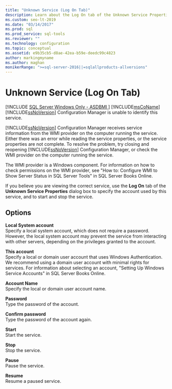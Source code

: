 ```yaml
---
title: "Unknown Service (Log On Tab)"
description: Learn about the Log On tab of the Unknown Service Properties dialog box in SQL Server. See how to use it to specify an account and to start or stop the service.
ms.custom: seo-lt-2019
ms.date: "03/14/2017"
ms.prod: sql
ms.prod_service: sql-tools
ms.reviewer: ""
ms.technology: configuration
ms.topic: conceptual
ms.assetid: e9b35cb5-d8ae-42ea-b59e-deedc99c4823
author: markingmyname
ms.author: maghan
monikerRange: ">=sql-server-2016||=sqlallproducts-allversions"
---
```

# Unknown Service (Log On Tab)
[!INCLUDE [SQL Server Windows Only - ASDBMI ](../../includes/applies-to-version/sql-windows-only-asdbmi.md)]
  [!INCLUDE[msCoName](../../includes/msconame-md.md)] [!INCLUDE[ssNoVersion](../../includes/ssnoversion-md.md)] Configuration Manager is unable to identify this service.  
  
 [!INCLUDE[ssNoVersion](../../includes/ssnoversion-md.md)] Configuration Manager receives service information from the WMI provider on the computer running the service. Either there was an error while reading the service properties, or the service properties are not complete. To resolve the problem, try closing and reopening [!INCLUDE[ssNoVersion](../../includes/ssnoversion-md.md)] Configuration Manager, or check the WMI provider on the computer running the service.  
  
 The WMI provider is a Windows component. For information on how to check permissions on the WMI provider, see "How to: Configure WMI to Show Server Status in SQL Server Tools" in SQL Server Books Online.  
  
 If you believe you are viewing the correct service, use the **Log On** tab of the **Unknown Service Properties** dialog box to specify the account used by this service, and to start and stop the service.  
  
## Options  
 **Local System account**  
 Specify a local system account, which does not require a password. However, the local system account may prevent the service from interacting with other servers, depending on the privileges granted to the account.  
  
 **This account**  
 Specify a local or domain user account that uses Windows Authentication. We recommend using a domain user account with minimal rights for services. For information about selecting an account, "Setting Up Windows Service Accounts" in SQL Server Books Online.  
  
 **Account Name**  
 Specify the local or domain user account name.  
  
 **Password**  
 Type the password of the account.  
  
 **Confirm password**  
 Type the password of the account again.  
  
 **Start**  
 Start the service.  
  
 **Stop**  
 Stop the service.  
  
 **Pause**  
 Pause the service.  
  
 **Resume**  
 Resume a paused service.  
  
  
